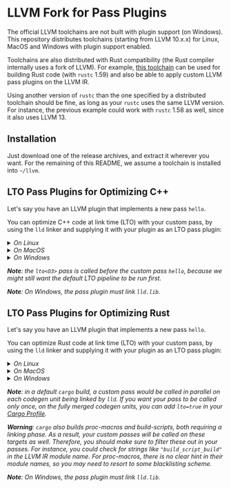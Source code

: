 # LLVM Fork for Pass Plugins

The official LLVM toolchains are not built with plugin support (on Windows). This
repository distributes toolchains (starting from LLVM 10.x.x) for Linux, MacOS and
Windows with plugin support enabled.

Toolchains are also distributed with Rust compatibility (the Rust compiler
internally uses a fork of LLVM). For example, [this toolchain] can be used for
building Rust code (with `rustc` 1.59) and also be able to apply custom LLVM pass
plugins on the LLVM IR.

[this toolchain]: https://github.com/jamesmth/llvm-project/releases/tag/v16.0.2-rust-1.71

Using another version of `rustc` than the one specified by a distributed toolchain
should be fine, as long as your `rustc` uses the same LLVM version. For instance,
the previous example could work with `rustc` 1.58 as well, since it also uses LLVM 13.

## Installation

Just download one of the release archives, and extract it wherever you want. For the
remaining of this README, we assume a toolchain is installed into `~/llvm`.

## LTO Pass Plugins for Optimizing C++

Let's say you have an LLVM plugin that implements a new pass `hello`.

You can optimize C++ code at link time (LTO) with your custom pass, by using
the `lld` linker and supplying it with your plugin as an LTO pass plugin:

<details>
 <summary><em>On Linux</em></summary>

 ```shell
$ clang++ main.cc \
    -flto \
    -B~/llvm/bin \
    -fuse-ld=lld \
    -Xlinker --load-pass-plugin=./libplugin.so \
    -Xlinker --lto-newpm-passes='lto<O3>,hello'
 ```

</details>

<details>
 <summary><em>On MacOS</em></summary>

 ```shell
$ clang++ main.cc \
    -flto \
    -B~/llvm/bin \
    -fuse-ld=lld \
    -Xlinker --load-pass-plugin=libplugin.dylib \
    -Xlinker --lto-newpm-passes='lto<O3>,hello'
 ```

</details>

<details>
 <summary><em>On Windows</em></summary>

 ```shell
$ clang++ main.cc \
    -flto \
    -B~/llvm/bin \
    -fuse-ld=lld \
    -Xlinker /load-pass-plugin:plugin.dll \
    -Xlinker /lto-newpm-passes:'lto<O3>,hello'
 ```

</details>

***Note**: the `lto<O3>` pass is called before the custom pass `hello`, because
we might still want the default LTO pipeline to be run first.*

***Note**: On Windows, the pass plugin must link `lld.lib`.*

## LTO Pass Plugins for Optimizing Rust

Let's say you have an LLVM plugin that implements a new pass `hello`.

You can optimize Rust code at link time (LTO) with your custom pass, by using
the `lld` linker and supplying it with your plugin as an LTO pass plugin:

<details>
 <summary><em>On Linux</em></summary>

 ```shell
 $ RUSTFLAGS=" \
     -Clinker-plugin-lto \
     -Clink-arg=-B~/llvm/bin \
     -Clink-arg=-fuse-ld=lld \
     -Clink-arg=-Xlinker \
     -Clink-arg=--load-pass-plugin=/path/to/libplugin.so \
     -Clink-arg=-Xlinker \
     -Clink-arg=--lto-newpm-passes=hello \
 " \
 cargo b --release
 ```

</details>

<details>
 <summary><em>On MacOS</em></summary>

 ```shell
 $ RUSTFLAGS=" \
     -Clinker-plugin-lto \
     -Clinker=~/llvm/bin/lld \
     -Clink-arg=--load-pass-plugin=/path/to/libplugin.dylib \
     -Clink-arg=--lto-newpm-passes=hello \
 " \
 cargo b --release
 ```

</details>

<details>
 <summary><em>On Windows</em></summary>

 ```shell
 $ RUSTFLAGS=" \
     -Clinker-plugin-lto \
     -Clinker=~/llvm/bin/lld.exe \
     -Clink-arg=/load-pass-plugin:/path/to/plugin.dll \
     -Clink-arg=/lto-newpm-passes:hello \
 " \
 cargo b --release
 ```

</details>

***Note**: in a default `cargo` build, a custom pass would be called in parallel on
each codegen unit being linked by `lld`. If you want your pass to be called only
once, on the fully merged codegen units, you can add `lto=true` in your
[Cargo Profile].*

[Cargo Profile]: https://doc.rust-lang.org/cargo/reference/profiles.html

***Warning**: `cargo` also builds proc-macros and build-scripts, both requiring a linking
 phase. As a result, your custom passes will be called on these targets as well.
 Therefore, you should make sure to filter these out in your passes. For instance, you
 could check for strings like `"build_script_build"` in the LLVM IR module name. For
 proc-macros, there is no clear hint in their module names, so you may need to resort
 to some blacklisting scheme.*

***Note**: On Windows, the pass plugin must link `lld.lib`.*
